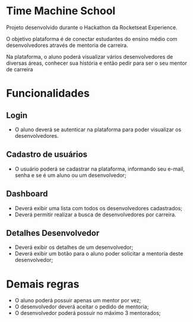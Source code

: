 # Time Machine School

Projeto desenvolvido durante o Hackathon da Rocketseat Experience.

O objetivo plataforma é de conectar estudantes do ensino médio com desenvolvedores através de mentoria de carreira.

Na plataforma, o aluno poderá visualizar vários desenvolvedores de diversas áreas, conhecer sua história e então pedir para ser o seu mentor de carreira

# Funcionalidades

## Login

- O aluno deverá se autenticar na plataforma para poder visualizar os desenvolvedores.

## Cadastro de usuários

- O usuário poderá se cadastrar na plataforma, informando seu e-mail, senha e se é um aluno ou um desenvolvedor;

## Dashboard

- Deverá exibir uma lista com todos os desenvolvedores cadastrados;
- Deverá permitir realizar a busca de desenvolvedores por carreira.

## Detalhes Desenvolvedor

- Deverá exibir os detalhes de um desenvolvedor;
- Deverá exibir um botão para o aluno poder solicitar a mentoria deste desenvolvedor;

# Demais regras

- O aluno poderá possuir apenas um mentor por vez;
- O desenvolvedor deverá aceitar o pedido de mentoria;
- O desenvolvedor poderá possuir no máximo 3 mentorados;
